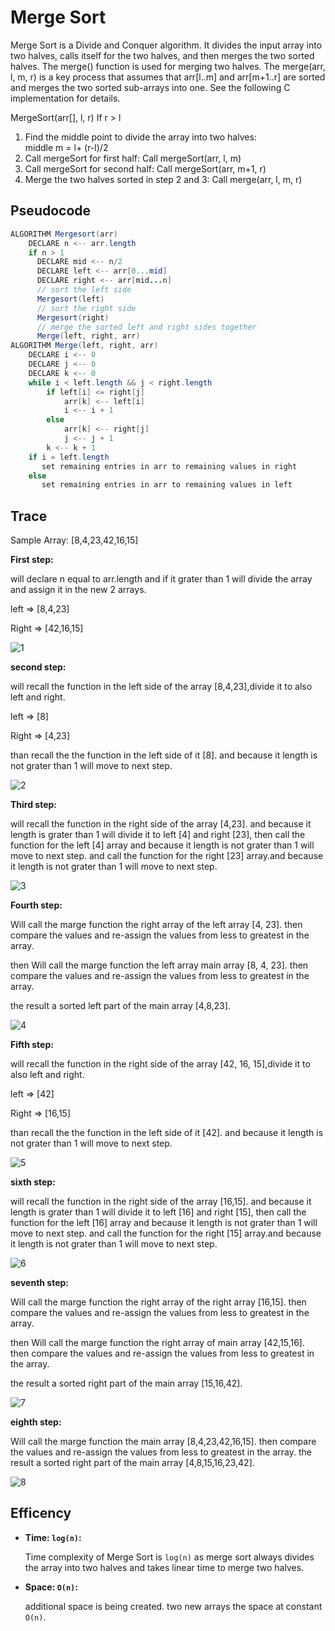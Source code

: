 # Merge Sort

Merge Sort is a Divide and Conquer algorithm. It divides the input array into two halves, calls itself for the two halves, and then merges the two sorted halves. The merge() function is used for merging two halves. The merge(arr, l, m, r) is a key process that assumes that arr[l..m] and arr[m+1..r] are sorted and merges the two sorted sub-arrays into one. See the following C implementation for details.

MergeSort(arr[], l,  r)
If r > l

1. Find the middle point to divide the array into two halves:  
   middle m = l+ (r-l)/2
2. Call mergeSort for first half:
   Call mergeSort(arr, l, m)
3. Call mergeSort for second half:
   Call mergeSort(arr, m+1, r)
4. Merge the two halves sorted in step 2 and 3:
   Call merge(arr, l, m, r)

## Pseudocode

```java
ALGORITHM Mergesort(arr)
    DECLARE n <-- arr.length
    if n > 1
      DECLARE mid <-- n/2
      DECLARE left <-- arr[0...mid]
      DECLARE right <-- arr[mid...n]
      // sort the left side
      Mergesort(left)
      // sort the right side
      Mergesort(right)
      // merge the sorted left and right sides together
      Merge(left, right, arr)
ALGORITHM Merge(left, right, arr)
    DECLARE i <-- 0
    DECLARE j <-- 0
    DECLARE k <-- 0
    while i < left.length && j < right.length
        if left[i] <= right[j]
            arr[k] <-- left[i]
            i <-- i + 1
        else
            arr[k] <-- right[j]
            j <-- j + 1
        k <-- k + 1
    if i = left.length
       set remaining entries in arr to remaining values in right
    else
       set remaining entries in arr to remaining values in left
```

## Trace

Sample Array: [8,4,23,42,16,15]

**First step:**

will declare n equal to arr.length and if it grater than 1 will divide the array and assign it in the new 2 arrays.

left => [8,4,23]

Right => [42,16,15]

![1](./img/step1.png)

**second step:**

will recall the function in the left side of the array [8,4,23],divide it to also left and right.

left => [8]

Right => [4,23]

than recall the the function in the left side of it [8]. and because it length is not grater than 1 will move to next step.

![2](./img/step2.png)

**Third step:**

will recall the function in the right side of the array [4,23]. and because it length is grater than 1 will divide it to left [4] and right [23], then call the function for the left [4] array and because it length is not grater than 1 will move to next step. and call the function for the right [23] array.and because it length is not grater than 1 will move to next step.

![3](./img/step3.png)

**Fourth step:**

Will call the marge function the right array of the left array [4, 23]. then compare the values and re-assign the values from less to greatest in the array.

then Will call the marge function the left array main array [8, 4, 23]. then compare the values and re-assign the values from less to greatest in the array.

the result a sorted left part of the main array [4,8,23].

![4](./img/step4.png)

**Fifth step:**

will recall the function in the right side of the array [42, 16, 15],divide it to also left and right.

left => [42]

Right => [16,15]

than recall the the function in the left side of it [42]. and because it length is not grater than 1 will move to next step.

![5](./img/step5.png)

**sixth step:**

will recall the function in the right side of the array [16,15]. and because it length is grater than 1 will divide it to left [16] and right [15], then call the function for the left [16] array and because it length is not grater than 1 will move to next step. and call the function for the right [15] array.and because it length is not grater than 1 will move to next step.

![6](./img/step6.png)

**seventh step:**

Will call the marge function the right array of the right array [16,15]. then compare the values and re-assign the values from less to greatest in the array.

then Will call the marge function the right array of main array [42,15,16]. then compare the values and re-assign the values from less to greatest in the array.

the result a sorted right part of the main array [15,16,42].

![7](./img/step7.png)

**eighth step:**

Will call the marge function the main array [8,4,23,42,16,15]. then compare the values and re-assign the values from less to greatest in the array.
the result a sorted right part of the main array [4,8,15,16,23,42].

![8](./img/step8.png)

## Efficency

- **Time: `log(n)`:**

  Time complexity of Merge Sort is `log(n)` as merge sort always divides the array into two halves and takes linear time to merge two halves.

- **Space: `O(n)`:**

  additional space is being created. two new arrays the space at constant `O(n)`.
